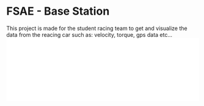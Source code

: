 # FSAE - Base Station
 This project is made for the student racing team to get and visualize the data from the reacing car such as: velocity, torque, gps data etc...
![Logo UNIPG Racing team](imges/Logo.svg)